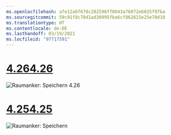 ```yaml
---
ms.openlocfilehash: afe12a6f678c202596ff0843a76072e6025f97ba
ms.sourcegitcommit: 59c91f8c70d1ad30995fba6cf862615e25e78d10
ms.translationtype: HT
ms.contentlocale: de-DE
ms.lasthandoff: 03/19/2021
ms.locfileid: "97717591"
---
```

# <a name="426"></a>[<span data-ttu-id="4c624-101">4.26</span><span class="sxs-lookup"><span data-stu-id="4c624-101">4.26</span></span>](#tab/426)

![Raumanker: Speichern 4.26](../images/local-spatial-anchors-img-02.png)

# <a name="425"></a>[<span data-ttu-id="4c624-103">4.25</span><span class="sxs-lookup"><span data-stu-id="4c624-103">4.25</span></span>](#tab/425)

![Raumanker: Speichern](../images/unreal-spatialanchors-save.PNG)
